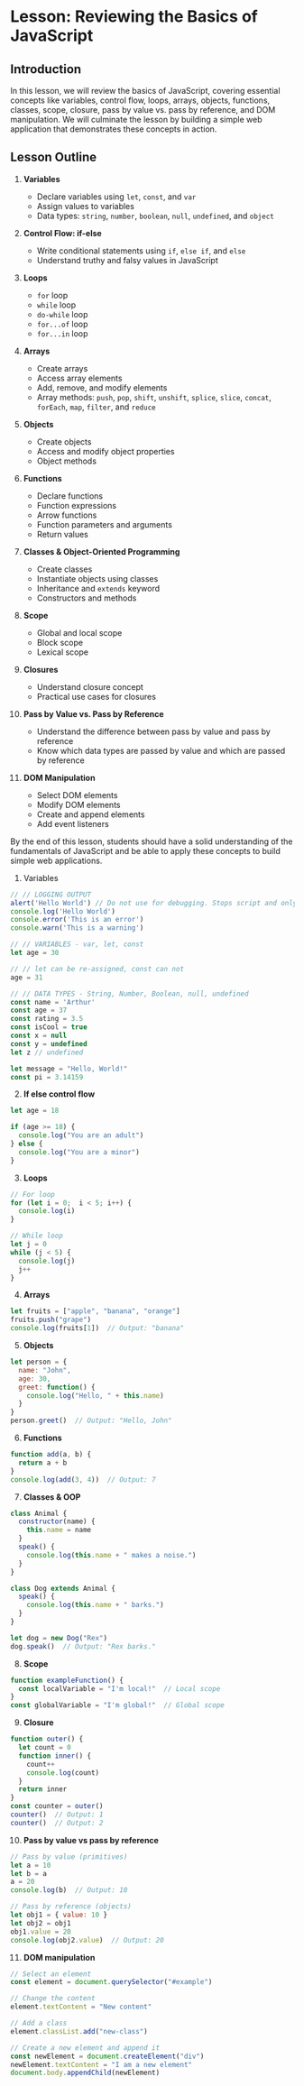 # Lesson: Reviewing the Basics of JavaScript

## Introduction

In this lesson, we will review the basics of JavaScript, covering essential concepts like variables, control flow, loops, arrays, objects, functions, classes, scope, closure, pass by value vs. pass by reference, and DOM manipulation. We will culminate the lesson by building a simple web application that demonstrates these concepts in action.

## Lesson Outline

1. **Variables**
   - Declare variables using `let`, `const`, and `var`
   - Assign values to variables
   - Data types: `string`, `number`, `boolean`, `null`, `undefined`, and `object`

2. **Control Flow: if-else**
   - Write conditional statements using `if`, `else if`, and `else`
   - Understand truthy and falsy values in JavaScript

3. **Loops**
   - `for` loop
   - `while` loop
   - `do-while` loop
   - `for...of` loop
   - `for...in` loop

4. **Arrays**
   - Create arrays
   - Access array elements
   - Add, remove, and modify elements
   - Array methods: `push`, `pop`, `shift`, `unshift`, `splice`, `slice`, `concat`, `forEach`, `map`, `filter`, and `reduce`

5. **Objects**
   - Create objects
   - Access and modify object properties
   - Object methods

6. **Functions**
   - Declare functions
   - Function expressions
   - Arrow functions
   - Function parameters and arguments
   - Return values

7. **Classes & Object-Oriented Programming**
   - Create classes
   - Instantiate objects using classes
   - Inheritance and `extends` keyword
   - Constructors and methods

8. **Scope**
   - Global and local scope
   - Block scope
   - Lexical scope

9. **Closures**
   - Understand closure concept
   - Practical use cases for closures

10. **Pass by Value vs. Pass by Reference**
    - Understand the difference between pass by value and pass by reference
    - Know which data types are passed by value and which are passed by reference

11. **DOM Manipulation**
    - Select DOM elements
    - Modify DOM elements
    - Create and append elements
    - Add event listeners

By the end of this lesson, students should have a solid understanding of the fundamentals of JavaScript and be able to apply these concepts to build simple web applications.

1. Variables

```js
// // LOGGING OUTPUT
alert('Hello World') // Do not use for debugging. Stops script and only strings
console.log('Hello World')
console.error('This is an error')
console.warn('This is a warning')

// // VARIABLES - var, let, const
let age = 30

// // let can be re-assigned, const can not
age = 31

// // DATA TYPES - String, Number, Boolean, null, undefined
const name = 'Arthur'
const age = 37
const rating = 3.5
const isCool = true
const x = null
const y = undefined
let z // undefined

let message = "Hello, World!" 
const pi = 3.14159 
```


2. **If else control flow**

```javascript
let age = 18 

if (age >= 18) {
  console.log("You are an adult") 
} else {
  console.log("You are a minor") 
}
```

3. **Loops**

```javascript
// For loop
for (let i = 0;  i < 5; i++) {
  console.log(i) 
}

// While loop
let j = 0 
while (j < 5) {
  console.log(j) 
  j++ 
}
```

4. **Arrays**

```javascript
let fruits = ["apple", "banana", "orange"] 
fruits.push("grape") 
console.log(fruits[1])  // Output: "banana"
```

5. **Objects**

```javascript
let person = {
  name: "John",
  age: 30,
  greet: function() {
    console.log("Hello, " + this.name) 
  }
} 
person.greet()  // Output: "Hello, John"
```

6. **Functions**

```javascript
function add(a, b) {
  return a + b 
}
console.log(add(3, 4))  // Output: 7
```

7. **Classes & OOP**

```javascript
class Animal {
  constructor(name) {
    this.name = name 
  }
  speak() {
    console.log(this.name + " makes a noise.") 
  }
}

class Dog extends Animal {
  speak() {
    console.log(this.name + " barks.") 
  }
}

let dog = new Dog("Rex") 
dog.speak()  // Output: "Rex barks."
```

8. **Scope**

```javascript
function exampleFunction() {
  const localVariable = "I'm local!"  // Local scope
}
const globalVariable = "I'm global!"  // Global scope
```

9. **Closure**

```javascript
function outer() {
  let count = 0 
  function inner() {
    count++ 
    console.log(count) 
  }
  return inner 
}
const counter = outer() 
counter()  // Output: 1
counter()  // Output: 2
```

10. **Pass by value vs pass by reference**

```javascript
// Pass by value (primitives)
let a = 10 
let b = a 
a = 20 
console.log(b)  // Output: 10

// Pass by reference (objects)
let obj1 = { value: 10 } 
let obj2 = obj1 
obj1.value = 20 
console.log(obj2.value)  // Output: 20
```

11. **DOM manipulation**

```javascript
// Select an element
const element = document.querySelector("#example") 

// Change the content
element.textContent = "New content" 

// Add a class
element.classList.add("new-class") 

// Create a new element and append it
const newElement = document.createElement("div") 
newElement.textContent = "I am a new element" 
document.body.appendChild(newElement) 
```